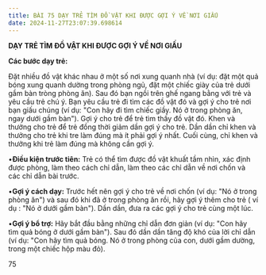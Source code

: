 ```yaml
---
title: BÀI 75 DẠY TRẺ TÌM ĐỒ VẬT KHI ĐƯỢC GỢI Ý VỀ NƠI GIẤU
date: 2024-11-27T23:07:39.698614
---
```


**DẠY TRẺ TÌM ĐỒ VẬT KHI ĐƯỢC GỢI Ý VỀ NƠI GIẤU**

**Các bước dạy trẻ:**

Đặt nhiều đồ vật khác nhau ở một số nơi xung quanh nhà (ví dụ: đặt một
quả bóng xung quanh dường trong phòng ngủ, đặt một chiếc giày của trẻ
dưới gầm bàn tròng phòng ăn). Sau đó bạn ngồi trên ghế ngang bằng với
trẻ và yêu cầu trẻ chú ý. Bạn yêu cầu trẻ đi tìm các đồ vật đó và gợi
ý cho trẻ nơi bạn giấu chúng (ví dụ: "Con hãy đi tìm chiếc giầy. Nó ở
trong phòng ăn, ngay dưới gầm bàn"). Gợi ý cho trẻ để trẻ tìm thấy đồ
vật đó. Khen và thưởng cho trẻ để trẻ đồng thời giảm dần gợi ý cho
trẻ. Dần dần chỉ khen và thưởng cho trẻ khi tre làm đúng mà ít phải
gợi ý nhất. Cuối cùng, chỉ khen và thưởng khi trẻ làm đúng mà không
cần gợi ý.

•**Điều kiện trước tiên:** Trẻ có thể tìm được đồ vật khuất tầm nhìn,
xác định được phòng, làm theo cách chỉ dẫn, làm theo các chỉ dẫn về
nơi chốn và các chỉ dẫn bài trước.

•**Gợi ý cách dạy:** Trước hết nên gợi ý cho trẻ về nơi chốn (ví dụ:
"Nó ở trong phòng ăn") và sau đó khi đã ở trong phòng ăn rồi, hãy gợi
ý thêm cho trẻ ( ví dụ : "Nó ở dưới gầm bàn"). Dần dần, đưa ra các gợi
ý cho trẻ cùng một lúc.

•**Gợi ý bổ trợ:** Hãy bắt đầu bằng những chỉ dẫn đơn giản (ví dụ:
"Con hãy tìm quả bóng ở dưới gầm bàn"). Sau đó dần dần tăng độ khó của
lời chỉ dẫn (ví dụ: "Con hãy tìm quả bóng. Nó ở trong phòng của con,
dưới gầm dường, trong một chiếc hộp màu đỏ).

75

